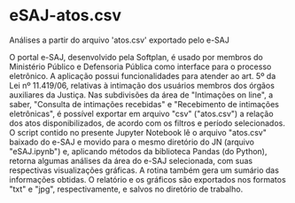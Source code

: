 # eSAJ-atos.csv
Análises a partir do arquivo 'atos.csv' exportado pelo e-SAJ

O portal e-SAJ, desenvolvido pela Softplan, é usado por membros do Ministério Público e Defensoria Pública como interface para o processo eletrônico.
A aplicação possui funcionalidades para atender ao art. 5º da Lei nº 11.419/06, relativas à intimação dos usuários membros dos órgãos auxiliares da Justiça.
Nas subdivisões da área de "Intimações on line", a saber, "Consulta de intimações recebidas" e "Recebimento de intimações eletrônicas", é possível exportar em arquivo "csv" ("atos.csv") a relação dos atos disponibilizados, de acordo com os filtros e período selecionados.
O script contido no presente Jupyter Notebook lê o arquivo "atos.csv" baixado do e-SAJ e movido para o mesmo diretório do JN (arquivo "eSAJ.ipynb") e, aplicando métodos da biblioteca Pandas (do Python), retorna algumas análises da área do e-SAJ selecionada, com suas respectivas visualizações gráficas.
A rotina também gera um sumário das informações obtidas.
O relatório e os gráficos são exportados nos formatos "txt" e "jpg", respectivamente, e salvos no diretório de trabalho.
